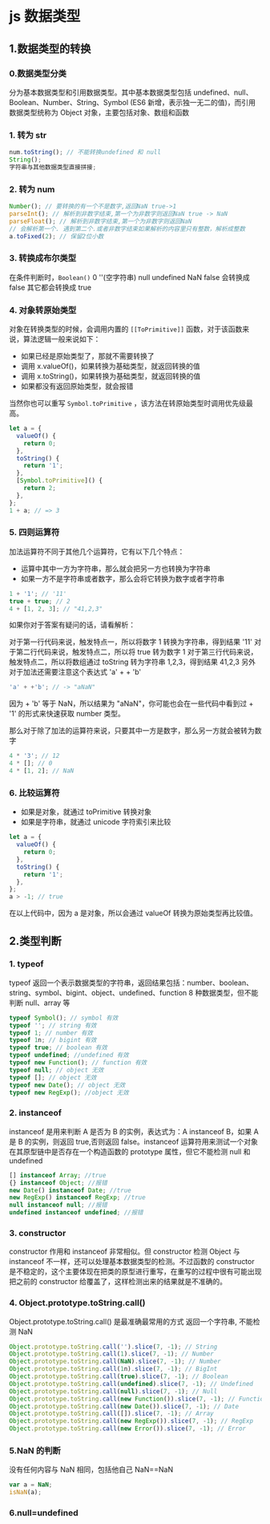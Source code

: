 # js 数据类型

## 1.数据类型的转换

### 0.数据类型分类

分为基本数据类型和引用数据类型。其中基本数据类型包括 undefined、null、Boolean、Number、String、Symbol (ES6 新增，表示独一无二的值)，而引用数据类型统称为 Object 对象，主要包括对象、数组和函数

### 1. 转为 str

```js
num.toString(); // 不能转换undefined 和 null
String();
字符串与其他数据类型直接拼接;
```

### 2. 转为 num

```js
Number(); // 要转换的有一个不是数字,返回NaN true->1
parseInt(); // 解析到非数字结束,第一个为非数字则返回NaN true -> NaN
parseFloat(); // 解析到非数字结束,第一个为非数字则返回NaN
// 会解析第一个. 遇到第二个.或者非数字结束如果解析的内容里只有整数，解析成整数
a.toFixed(2); // 保留2位小数
```

### 3. 转换成布尔类型

在条件判断时，`Boolean()` 0 ''(空字符串) null undefined NaN false 会转换成 false 其它都会转换成 true

### 4. 对象转原始类型

对象在转换类型的时候，会调用内置的 `[[ToPrimitive]]` 函数，对于该函数来说，算法逻辑一般来说如下：

- 如果已经是原始类型了，那就不需要转换了
- 调用 x.valueOf()，如果转换为基础类型，就返回转换的值
- 调用 x.toString()，如果转换为基础类型，就返回转换的值
- 如果都没有返回原始类型，就会报错

当然你也可以重写 `Symbol.toPrimitive` ，该方法在转原始类型时调用优先级最高。

```js
let a = {
  valueOf() {
    return 0;
  },
  toString() {
    return '1';
  },
  [Symbol.toPrimitive]() {
    return 2;
  },
};
1 + a; // => 3
```

### 5. 四则运算符

加法运算符不同于其他几个运算符，它有以下几个特点：

- 运算中其中一方为字符串，那么就会把另一方也转换为字符串
- 如果一方不是字符串或者数字，那么会将它转换为数字或者字符串

```js
1 + '1'; // '11'
true + true; // 2
4 + [1, 2, 3]; // "41,2,3"
```

如果你对于答案有疑问的话，请看解析：

对于第一行代码来说，触发特点一，所以将数字 1 转换为字符串，得到结果 '11'
对于第二行代码来说，触发特点二，所以将 true 转为数字 1
对于第三行代码来说，触发特点二，所以将数组通过 toString 转为字符串 1,2,3，得到结果 41,2,3
另外对于加法还需要注意这个表达式 'a' + + 'b'

```js
'a' + +'b'; // -> "aNaN"
```

因为 + 'b' 等于 NaN，所以结果为 "aNaN"，你可能也会在一些代码中看到过 + '1' 的形式来快速获取 number 类型。

那么对于除了加法的运算符来说，只要其中一方是数字，那么另一方就会被转为数字

```js
4 * '3'; // 12
4 * []; // 0
4 * [1, 2]; // NaN
```

### 6. 比较运算符

- 如果是对象，就通过 toPrimitive 转换对象
- 如果是字符串，就通过 unicode 字符索引来比较

```js
let a = {
  valueOf() {
    return 0;
  },
  toString() {
    return '1';
  },
};
a > -1; // true
```

在以上代码中，因为 a 是对象，所以会通过 valueOf 转换为原始类型再比较值。

## 2.类型判断

### 1. typeof

typeof 返回一个表示数据类型的字符串，返回结果包括：number、boolean、string、symbol、bigint、object、undefined、function 8 种数据类型，但不能判断 null、array 等

```js
typeof Symbol(); // symbol 有效
typeof ''; // string 有效
typeof 1; // number 有效
typeof 1n; // bigint 有效
typeof true; // boolean 有效
typeof undefined; //undefined 有效
typeof new Function(); // function 有效
typeof null; // object 无效
typeof []; // object 无效
typeof new Date(); // object 无效
typeof new RegExp(); //object 无效
```

### 2. instanceof

instanceof 是用来判断 A 是否为 B 的实例，表达式为：A instanceof B，如果 A 是 B 的实例，则返回 true,否则返回 false。instanceof 运算符用来测试一个对象在其原型链中是否存在一个构造函数的 prototype 属性，但它不能检测 null 和 undefined

```js
[] instanceof Array; //true
{} instanceof Object; //报错
new Date() instanceof Date; //true
new RegExp() instanceof RegExp; //true
null instanceof null; //报错
undefined instanceof undefined; //报错
```

### 3. constructor

constructor 作用和 instanceof 非常相似。但 constructor 检测 Object 与 instanceof 不一样，还可以处理基本数据类型的检测。不过函数的 constructor 是不稳定的，这个主要体现在把类的原型进行重写，在重写的过程中很有可能出现把之前的 constructor 给覆盖了，这样检测出来的结果就是不准确的。

### 4. Object.prototype.toString.call()

Object.prototype.toString.call() 是最准确最常用的方式 返回一个字符串, 不能检测 NaN

```js
Object.prototype.toString.call('').slice(7, -1); // String
Object.prototype.toString.call(1).slice(7, -1); // Number
Object.prototype.toString.call(NaN).slice(7, -1); // Number
Object.prototype.toString.call(1n).slice(7, -1); // BigInt
Object.prototype.toString.call(true).slice(7, -1); // Boolean
Object.prototype.toString.call(undefined).slice(7, -1); // Undefined
Object.prototype.toString.call(null).slice(7, -1); // Null
Object.prototype.toString.call(new Function()).slice(7, -1); // Function
Object.prototype.toString.call(new Date()).slice(7, -1); // Date
Object.prototype.toString.call([]).slice(7, -1); // Array
Object.prototype.toString.call(new RegExp()).slice(7, -1); // RegExp
Object.prototype.toString.call(new Error()).slice(7, -1); // Error
```

### 5.NaN 的判断

没有任何内容与 NaN 相同，包括他自己 NaN==NaN

```js
var a = NaN;
isNaN(a);
```

### 6.null=undefined
